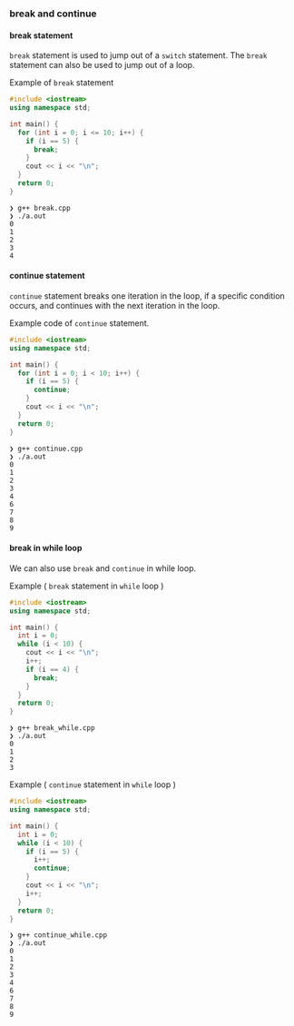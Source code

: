 ### break and continue

#### break statement
`break` statement is used to jump out of a `switch` statement. The `break` statement can also be used to jump out of a loop.

Example of `break` statement
```cpp
#include <iostream>
using namespace std;

int main() {
  for (int i = 0; i <= 10; i++) {
    if (i == 5) {
      break;
    }
    cout << i << "\n";
  }
  return 0;
}
```

```
❯ g++ break.cpp
❯ ./a.out
0
1
2
3
4
```

#### continue statement
`continue` statement breaks one iteration in the loop, if a specific condition occurs, and continues with the next iteration in the loop.

Example code of `continue` statement.
```cpp
#include <iostream>
using namespace std;

int main() {
  for (int i = 0; i < 10; i++) {
    if (i == 5) {
      continue;
    }
    cout << i << "\n";
  }
  return 0;
}
```

```
❯ g++ continue.cpp
❯ ./a.out
0
1
2
3
4
6
7
8
9
```

#### break in while loop

We can also use `break` and `continue` in while loop.

Example ( `break` statement in `while` loop )
```cpp
#include <iostream>
using namespace std;

int main() {
  int i = 0;
  while (i < 10) {
    cout << i << "\n";
    i++;
    if (i == 4) {
      break;
    }
  }
  return 0;
}
```

```
❯ g++ break_while.cpp
❯ ./a.out
0
1
2
3
```

Example ( `continue` statement in `while` loop )
```cpp
#include <iostream>
using namespace std;

int main() {
  int i = 0;
  while (i < 10) {
    if (i == 5) {
      i++;
      continue;
    }
    cout << i << "\n";
    i++;
  }
  return 0;
}
```

```
❯ g++ continue_while.cpp
❯ ./a.out
0
1
2
3
4
6
7
8
9
```